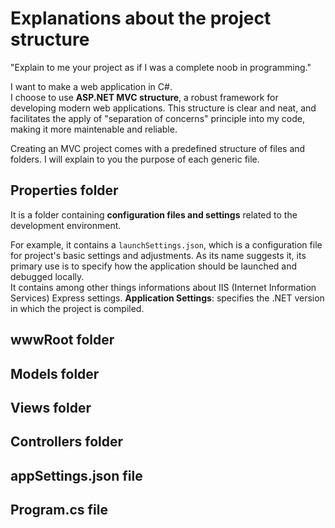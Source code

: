 # Explanations about the project structure

"Explain to me your project as if I was a complete noob in programming."

I want to make a web application in C#.\
I choose to use **ASP.NET MVC structure**, a robust framework for developing modern web applications. This structure is clear and neat, and facilitates the apply of "separation of concerns" principle into my code, making it more maintenable and reliable.

Creating an MVC project comes with a predefined structure of files and folders. I will explain to you the purpose of each generic file.

## Properties folder
It is a folder containing **configuration files and settings** related to the development environment.

For example, it contains a `launchSettings.json`, which is a configuration file for project's basic settings and adjustments. As its name suggests it, its primary use is to specify how the application should be launched and debugged locally.\
It contains among other things informations about IIS (Internet Information Services) Express settings. **Application Settings**: specifies the .NET version in which the project is compiled.

## wwwRoot folder

## Models folder

## Views folder

## Controllers folder

## appSettings.json file

## Program.cs file